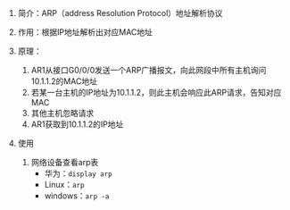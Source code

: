 1. 简介：ARP（address Resolution Protocol）地址解析协议
2. 作用：根据IP地址解析出对应MAC地址

3. 原理：
	1. AR1从接口G0/0/0发送一个ARP广播报文，向此网段中所有主机询问10.1.1.2的MAC地址
	2. 若某一台主机的IP地址为10.1.1.2，则此主机会响应此ARP请求，告知对应MAC
	3. 其他主机忽略请求
	4. AR1获取到10.1.1.2的IP地址

4. 使用
	1. 网络设备查看arp表
		- 华为：`display arp`
		- Linux：`arp`
		- windows：`arp -a`

